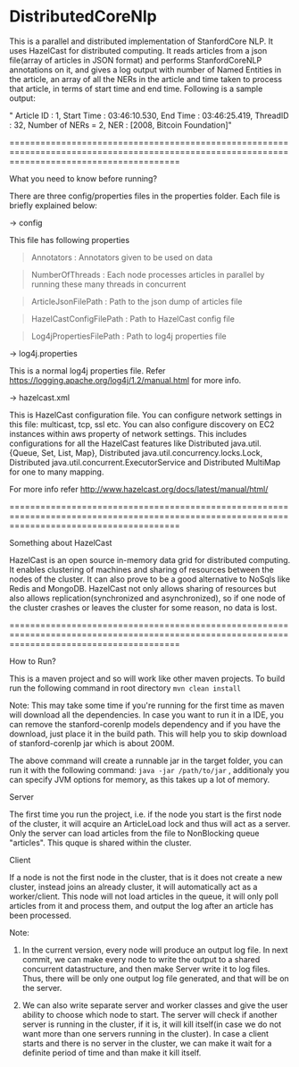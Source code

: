 DistributedCoreNlp
==================

This is a parallel and distributed implementation of StanfordCore NLP. It uses HazelCast for distributed computing.
It reads articles from a json file(array of articles in JSON format) and performs StanfordCoreNLP annotations on it,
and gives a log output with number of Named Entities in the article, an array of all the NERs in the article and 
time taken to process that article, in terms of start time and end time. Following is a sample output:

" Article ID : 1, Start Time : 03:46:10.530, End Time : 03:46:25.419, ThreadID : 32, Number of NERs = 2, NER : [2008, Bitcoin Foundation]"

=============================================================================================================================================

What you need to know before running? 

There are three config/properties files in the properties folder. Each file is briefly explained below:

-> config

This file has following properties
  
  > Annotators : Annotators given to be used on data
  
  > NumberOfThreads : Each node processes articles in parallel by running these many threads in concurrent
  
  > ArticleJsonFilePath : Path to the json dump of articles file
  
  > HazelCastConfigFilePath : Path to HazelCast config file
  
  > Log4jPropertiesFilePath : Path to log4j properties file 


-> log4j.properties

This is a normal log4j properties file. Refer https://logging.apache.org/log4j/1.2/manual.html for more info.


-> hazelcast.xml

This is HazelCast configuration file. You can configure network settings in this file: multicast, tcp, ssl etc.
You can also configure discovery on EC2 instances within aws property of network settings.
This includes configurations for all the HazelCast features like Distributed java.util.{Queue, Set, List, Map}, Distributed java.util.concurrency.locks.Lock, Distributed java.util.concurrent.ExecutorService and Distributed MultiMap for one to many mapping.

For more info refer http://www.hazelcast.org/docs/latest/manual/html/


=============================================================================================================================================

Something about HazelCast

HazelCast is an open source in-memory data grid for distributed computing. It enables clustering of machines and 
sharing of resources between the nodes of the cluster. It can also prove to be a good alternative to NoSqls like
Redis and MongoDB. 
HazelCast not only allows sharing of resources but also allows replication(synchronized and asynchronized), so if
one node of the cluster crashes or leaves the cluster for some reason, no data is lost.

=============================================================================================================================================

How to Run?

This is a maven project and so will work like other maven projects. To build run the following command in root directory
  `mvn clean install` 

Note: This may take some time if you're running for the first time as maven will download all the dependencies.
      In case you want to run it in a IDE, you can remove the stanford-corenlp models dependency and if you have the
      download, just place it in the build path. This will help you to skip download of stanford-corenlp jar which
      is about 200M.
  
The above command will create a runnable jar in the target folder, you can run it with the following command:
  `java -jar /path/to/jar` , additionaly you can specify JVM options for memory, as this takes up a lot of memory.
  
Server

The first time you run the project, i.e. if the node you start is the first node of the cluster, it will acquire an ArticleLoad lock and thus will act as a server. Only the server can load articles from the file to NonBlocking queue "articles". This quque is shared within the cluster. 


Client

If a node is not the first node in the cluster, that is it does not create a new cluster, instead joins an already cluster, it will automatically act as a worker/client. This node will not load articles in the queue, it will only poll articles from it and process them, and output the log after an article has been processed.

Note:

1. In the current version, every node will produce an output log file. In next commit, we can make every node to write the output to a shared concurrent datastructure, and then make Server write it to log files. Thus, there will be only one output log file generated, and that will be on the server.

2. We can also write separate server and worker classes and give the user ability to choose which node to start. The server will check if another server is running in the cluster, if it is, it will kill itself(in case we do not want more than one servers running in the cluster). In case a client starts and there is no server in the cluster, we can make it wait for a definite period of time and than make it kill itself. 
 
